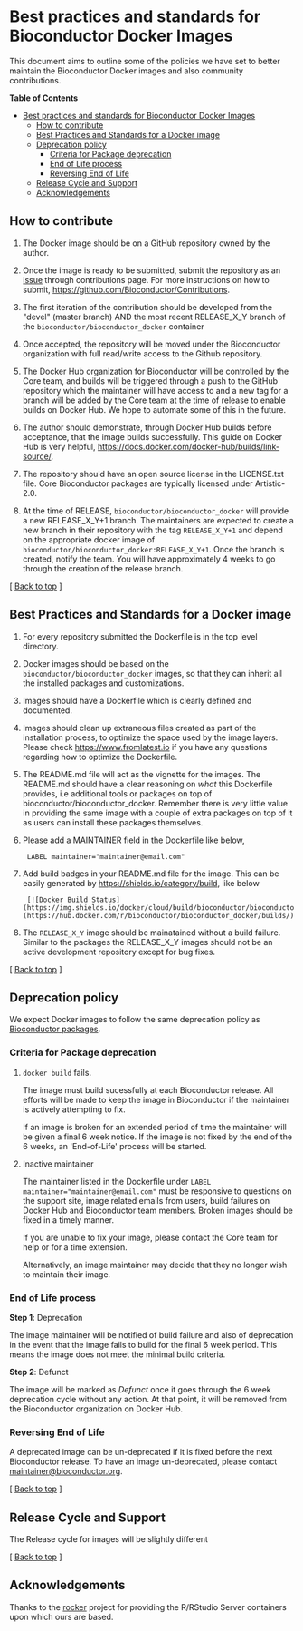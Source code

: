 # Best practices and standards for Bioconductor Docker Images

This document aims to outline some of the policies we have set to
better maintain the Bioconductor Docker images and also community
contributions.

<a name="top"></a>

<!-- markdown-toc start - Don't edit this section. Run M-x markdown-toc-refresh-toc -->
**Table of Contents**

- [Best practices and standards for Bioconductor Docker Images](#best-practices-and-standards-for-bioconductor-docker-images)
    - [How to contribute](#how-to-contribute)
    - [Best Practices and Standards for a Docker image](#best-practices-and-standards-for-a-docker-image)
    - [Deprecation policy](#deprecation-policy)
        - [Criteria for Package deprecation](#criteria-for-package-deprecation)
        - [End of Life process](#end-of-life-process)
        - [Reversing End of Life](#reversing-end-of-life)
    - [Release Cycle and Support](#release-cycle-and-support)
    - [Acknowledgements](#acknowledgements)

<!-- markdown-toc end -->
## How to contribute

1. The Docker image should be on a GitHub repository owned by the
   author.

1. Once the image is ready to be submitted, submit the repository as
   an [issue](https://github.com/Bioconductor/Contributions/issues/)
   through contributions page. For more instructions on how to submit,
   https://github.com/Bioconductor/Contributions.

1. The first iteration of the contribution should be developed from
   the "devel" (master branch) AND the most recent RELEASE_X_Y
   branch of the `bioconductor/bioconductor_docker` container

1. Once accepted, the repository will be moved under the Bioconductor
   organization with full read/write access to the Github
   repository.

1. The Docker Hub organization for Bioconductor will be controlled by
   the Core team, and builds will be triggered through a push to the
   GitHub repository which the maintainer will have access to and a
   new tag for a branch will be added by the Core team at the time of
   release to enable builds on Docker Hub. We hope to automate some of
   this in the future.

1. The author should demonstrate, through Docker Hub builds before
   acceptance, that the image builds successfully. This guide on
   Docker Hub is very helpful,
   https://docs.docker.com/docker-hub/builds/link-source/.

1. The repository should have an open source license in the
   LICENSE.txt file. Core Bioconductor packages are typically licensed
   under Artistic-2.0.

1. At the time of RELEASE, `bioconductor/bioconductor_docker` will
   provide a new RELEASE_X_Y+1 branch. The maintainers are expected to
   create a new branch in their repository with the tag
   `RELEASE_X_Y+1` and depend on the appropriate docker image of
   `bioconductor/bioconductor_docker:RELEASE_X_Y+1`. Once the branch
   is created, notify the team. You will have approximately 4 weeks to
   go through the creation of the release branch.

<p class="back_to_top">[ <a href="#top">Back to top</a> ]</p>

## Best Practices and Standards for a Docker image

1. For every repository submitted the Dockerfile is in the top level
   directory.

1. Docker images should be based on the
   `bioconductor/bioconductor_docker` images, so that they can inherit
   all the installed packages and customizations.

1. Images should have a Dockerfile which is clearly defined and
   documented.

1. Images should clean up extraneous files created as part of the
   installation process, to optimize the space used by the image
   layers. Please check https://www.fromlatest.io if you have any
   questions regarding how to optimize the Dockerfile.

1. The README.md file will act as the vignette for the images. The
   README.md should have a clear reasoning on *what* this Dockerfile
   provides, i.e additional tools or packages on top of
   bioconductor/bioconductor_docker. Remember there is very little
   value in providing the same image with a couple of extra
   packages on top of it as users can install these packages
   themselves.

1. Please add a MAINTAINER field in the Dockerfile like below,

		LABEL maintainer="maintainer@email.com"

1. Add build badges in your README.md file for the image. This can be
   easily generated by https://shields.io/category/build, like below

		[![Docker Build Status](https://img.shields.io/docker/cloud/build/bioconductor/bioconductor_docker.svg)](https://hub.docker.com/r/bioconductor/bioconductor_docker/builds/)

1. The `RELEASE_X_Y` image should be mainatained without a build
   failure. Similar to the packages the RELEASE_X_Y images should not
   be an active development repository except for bug fixes.

<p class="back_to_top">[ <a href="#top">Back to top</a> ]</p>

## Deprecation policy

We expect Docker images to follow the same deprecation policy as
[Bioconductor packages](http://bioconductor.org/developers/package-end-of-life/).

###  Criteria for Package deprecation

1. `docker build` fails.

	The image must build sucessfully at each Bioconductor release. All
    efforts will be made to keep the image in Bioconductor if the
    maintainer is actively attempting to fix.

	If an image is broken for an extended period of time the
    maintainer will be given a final 6 week notice. If the image is
    not fixed by the end of the 6 weeks, an 'End-of-Life' process will be
    started.

1. Inactive maintainer

   The maintainer listed in the Dockerfile under `LABEL
   maintainer="maintainer@email.com"` must be responsive to questions
   on the support site, image related emails from users, build
   failures on Docker Hub and Bioconductor team members. Broken
   images should be fixed in a timely manner.

   If you are unable to fix your image, please contact the Core team
   for help or for a time extension.

   Alternatively, an image maintainer may decide that they no longer
   wish to maintain their image.

### End of Life process

**Step 1**: Deprecation

The image maintainer will be notified of build failure and also of
deprecation in the event that the image fails to build for the final 6
week period. This means the image does not meet the minimal build criteria.

**Step 2**: Defunct

The image will be marked as *Defunct* once it goes through the 6 week
deprecation cycle without any action. At that point, it will be
removed from the Bioconductor organization on Docker Hub.

### Reversing End of Life

A deprecated image can be un-deprecated if it is fixed before the next
Bioconductor release. To have an image un-deprecated, please contact
maintainer@bioconductor.org.

<p class="back_to_top">[ <a href="#top">Back to top</a> ]</p>

## Release Cycle and Support

The Release cycle for images will be slightly different

<p class="back_to_top">[ <a href="#top">Back to top</a> ]</p>

## Acknowledgements

Thanks to the [rocker](https://github.com/rocker-org/rocker) project
for providing the R/RStudio Server containers upon which ours are
based.
